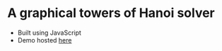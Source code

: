 # A graphical towers of Hanoi solver
- Built using JavaScript
- Demo hosted [here](monicaleep.github.io/hanoisolver)
